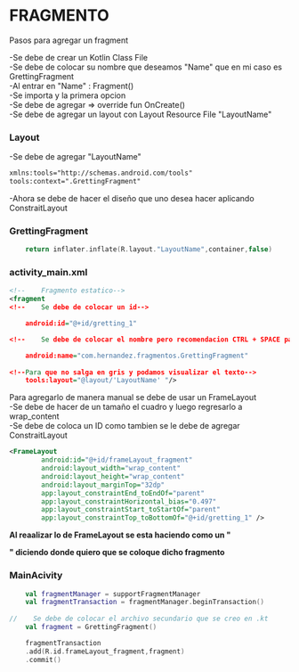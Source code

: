 # FRAGMENTO

Pasos para agregar un fragment 

-Se debe de crear un Kotlin Class File  
-Se debe de colocar su nombre que deseamos "Name"  que en mi caso es GrettingFragment   
-Al entrar en "Name" : Fragment()  
-Se importa y la primera opcion   
-Se debe de agregar => override fun OnCreate()  
-Se debe de agregar un layout con Layout Resource File "LayoutName"

### Layout
-Se debe de agregar "LayoutName"
```xml
xmlns:tools="http://schemas.android.com/tools"
tools:context=".GrettingFragment"

```
-Ahora se debe de hacer el diseño que uno desea hacer aplicando ConstraitLayout
### GrettingFragment
```kotlin
    return inflater.inflate(R.layout."LayoutName",container,false)
```

### activity_main.xml
```xml
<!--    Fragmento estatico-->
<fragment
<!--    Se debe de colocar un id-->

    android:id="@+id/gretting_1"

<!--    Se debe de colocar el nombre pero recomendacion CTRL + SPACE para colocar el nombre-->

    android:name="com.hernandez.fragmentos.GrettingFragment"
  
<!--Para que no salga en gris y podamos visualizar el texto-->
    tools:layout="@layout/'LayoutName' "/>

```

Para agregarlo de manera manual se debe de usar un FrameLayout   
-Se debe de hacer de un tamaño el cuadro y luego regresarlo a wrap_content   
-Se debe de coloca un ID como tambien se le debe de agregar ConstraitLayout

```xml
<FrameLayout
        android:id="@+id/frameLayout_fragment"
        android:layout_width="wrap_content"
        android:layout_height="wrap_content"
        android:layout_marginTop="32dp"
        app:layout_constraintEnd_toEndOf="parent"
        app:layout_constraintHorizontal_bias="0.497"
        app:layout_constraintStart_toStartOf="parent"
        app:layout_constraintTop_toBottomOf="@+id/gretting_1" />
```
**Al reaalizar lo de FrameLayout se esta haciendo como un "<div></div>" diciendo donde quiero que se coloque dicho fragmento**


### MainAcivity
```kotlin
    val fragmentManager = supportFragmentManager
    val fragmentTransaction = fragmentManager.beginTransaction()
    
//    Se debe de colocar el archivo secundario que se creo en .kt
    val fragment = GrettingFragment()

    fragmentTransaction
    .add(R.id.frameLayout_fragment,fragment)
    .commit()


```

